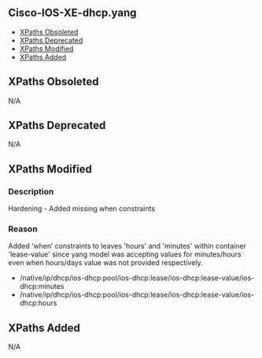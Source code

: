 ## Cisco-IOS-XE-dhcp.yang

- [XPaths Obsoleted](#xpaths-obsoleted)
- [XPaths Deprecated](#xpaths-deprecated)
- [XPaths Modified](#xpaths-modified)
- [XPaths Added](#xpaths-added)

## XPaths Obsoleted
N/A

## XPaths Deprecated
N/A

## XPaths Modified

### Description
Hardening - Added missing when constraints

### Reason
Added ‘when’ constraints to leaves 'hours' and 'minutes' within container 'lease-value' since yang model was accepting values for minutes/hours even when hours/days value was not provided respectively.

- /native/ip/dhcp/ios-dhcp:pool/ios-dhcp:lease/ios-dhcp:lease-value/ios-dhcp:minutes
- /native/ip/dhcp/ios-dhcp:pool/ios-dhcp:lease/ios-dhcp:lease-value/ios-dhcp:hours

## XPaths Added
N/A

